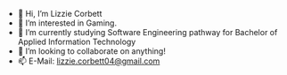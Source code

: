 - 👋 Hi, I’m Lizzie Corbett
- 👀 I’m interested in Gaming.
- 🌱 I’m currently studying Software Engineering pathway for Bachelor of Applied Information Technology
- 💞️ I’m looking to collaborate on anything!
- 📫 E-Mail: lizzie.corbett04@gmail.com

<!---
Sh4miya/Sh4miya is a ✨ special ✨ repository because its `README.md` (this file) appears on your GitHub profile.
You can click the Preview link to take a look at your changes.
--->
